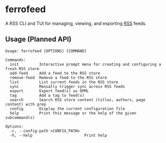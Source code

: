 # ferrofeed

A RSS CLI and TUI for managing, viewing, and exporting
[RSS](https://en.wikipedia.org/wiki/RSS) feeds.

## Usage (Planned API)

```
Usage: ferrofeed [OPTIONS] [COMMAND]

Commands:
  init         Interactive prompt menu for creating and configuring a fresh RSS store
  add-feed     Add a feed to the RSS store
  remove-feed  Remove a feed to the RSS store
  list         List current feeds in the RSS store
  sync         Manually trigger sync across RSS feeds
  export       Export feed(s) as OPML
  tag          Add a tag to feed(s)
  search       Search RSS store content (titles, authors, page content) with grep
  config       Display the current configuration file
  help         Print this message or the help of the given subcommand(s)

Options:
  -c, --config-path <CONFIG_PATH>
  -h, --help                       Print help
```
